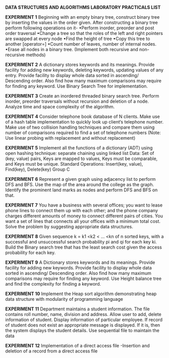 **DATA STRUCTURES AND ALGORITHMS LABORATORY PRACTICALS LIST**

**EXPERIMENT 1**
Beginning with an empty binary tree, construct binary tree by inserting the values in
the order given. After constructing a binary tree perform following operations on it-
•Perform inorder, preorder and post order traversal
•Change a tree so that the roles of the left and right pointers are swapped at every
node
•Find the height of tree
•Copy this tree to another [operator=]
•Count number of leaves, number of internal nodes.
•Erase all nodes in a binary tree. (Implement both recursive and non-recursive methods)

**EXPERIMENT 2**
A dictionary stores keywords and its meanings. Provide facility for adding new keywords, 
deleting keywords, updating values of any entry. Provide facility to display
whole data sorted in ascending/ Descending order. Also find how many maximum
comparisons may require for finding any keyword. Use Binary Search Tree for implementation.

**EXPERIMENT 3**
Create an inordered threaded binary search tree. Perform inorder, preorder traversals
without recursion and deletion of a node. Analyze time and space complexity of the
algorithm.

**EXPERIMENT 4**
Consider telephone book database of N clients. Make use of a hash table implementation to quickly look up client‘s telephone number. 
Make use of two collision handling techniques and compare them using number of comparisons 
required to find a set of telephone numbers 
(Note: Use linear probing with replacement and without replacement)

**EXPERIMENT 5**
Implement all the functions of a dictionary (ADT) using open hashing technique: separate chaining using linked list Data: 
Set of (key, value) pairs, Keys are mapped to values, Keys must be comparable, and Keys must be unique. 
Standard Operations: Insert(key, value), Find(key), Delete(key)
Group C

**EXPERIMENT 6**
Represent a given graph using adjacency list to perform DFS and BFS. Use the map of
the area around the college as the graph. Identify the prominent land marks as nodes
and perform DFS and BFS on that.

**EXPERIMENT 7**
You have a business with several offices; you want to lease phone lines to connect
them up with each other; and the phone company charges different amounts of money
to connect different pairs of cities. You want a set of lines that connects all your offices with a minimum total cost. 
Solve the problem by suggesting appropriate data structures.

**EXPERIMENT 8**
Given sequence k = k1 <k2 < … <kn of n sorted keys, with a successful and 
unsuccessful search probability pi and qi for each key ki. 
Build the Binary search tree that has the least search cost given the access 
probability for each key.

**EXPERIMENT 9**
A Dictionary stores keywords and its meanings. Provide facility for adding new keywords. 
Provide facility to display whole data sorted in ascending/ Descending order.
Also find how many maximum comparisons may require for finding any keyword.
Use Height balance tree and find the complexity for finding a keyword.

**EXPERIMENT 10**
Implement the Heap sort algorithm demonstrating heap data structure with modularity
of programming language

**EXPERIMENT 11**
Department maintains a student information. The file contains roll number, name, division and address. 
Allow user to add, delete information of student. Display information of particular employee. 
If record of student does not exist an appropriate message is displayed. 
If it is, then the system displays the student details. Use sequential
file to maintain the data

**EXPERIMENT 12**
Implementation of a direct access file -Insertion and deletion of a record from a direct
access file
